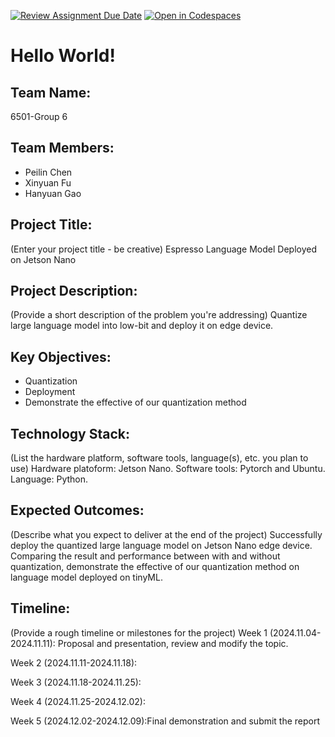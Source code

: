 [![Review Assignment Due Date](https://classroom.github.com/assets/deadline-readme-button-22041afd0340ce965d47ae6ef1cefeee28c7c493a6346c4f15d667ab976d596c.svg)](https://classroom.github.com/a/Buol6fpg)
[![Open in Codespaces](https://classroom.github.com/assets/launch-codespace-2972f46106e565e64193e422d61a12cf1da4916b45550586e14ef0a7c637dd04.svg)](https://classroom.github.com/open-in-codespaces?assignment_repo_id=16882874)

# Hello World!

## Team Name: 
6501-Group 6

## Team Members:
- Peilin Chen
- Xinyuan Fu
- Hanyuan Gao

## Project Title:
(Enter your project title - be creative)
Espresso Language Model Deployed on Jetson Nano

## Project Description:
(Provide a short description of the problem you're addressing)
Quantize large language model into low-bit and deploy it on edge device. 

## Key Objectives:
- Quantization
- Deployment
- Demonstrate the effective of our quantization method

## Technology Stack:
(List the hardware platform, software tools, language(s), etc. you plan to use)
Hardware platoform: Jetson Nano.
Software tools: Pytorch and Ubuntu.
Language: Python.

## Expected Outcomes:
(Describe what you expect to deliver at the end of the project)
Successfully deploy the quantized large language model on Jetson Nano edge device. Comparing the result and performance between with and without quantization, demonstrate the effective of our quantization method on language model deployed on tinyML.

## Timeline:
(Provide a rough timeline or milestones for the project)
Week 1 (2024.11.04-2024.11.11): Proposal and presentation, review and modify the topic.

Week 2 (2024.11.11-2024.11.18): 

Week 3 (2024.11.18-2024.11.25): 

Week 4 (2024.11.25-2024.12.02):

Week 5 (2024.12.02-2024.12.09):Final demonstration and submit the report

